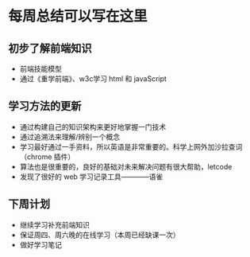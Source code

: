 # 每周总结可以写在这里

## 初步了解前端知识
- 前端技能模型
- 通过《重学前端》、w3c学习 html 和 javaScript

## 学习方法的更新
- 通过构建自己的知识架构来更好地掌握一门技术
- 通过追溯法来理解/辨别一个概念
- 学习最好通过一手资料，所以英语是非常重要的。科学上网外加沙拉查词（chrome 插件）
- 算法也是很重要的，良好的基础对未来解决问题有很大帮助，letcode
- 发现了很好的 web 学习记录工具————语雀

## 下周计划
- 继续学习补充前端知识
- 保证周四、周六晚的在线学习（本周已经缺课一次）
- 做好学习笔记